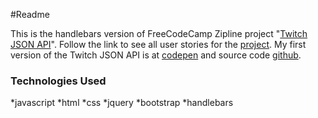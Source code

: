 ﻿#Readme

This is the handlebars version of FreeCodeCamp Zipline project "[Twitch JSON API](http://www.freecodecamp.com/challenges/use-the-twitchtv-json-api)". Follow the link
to see all user stories for the [project](http://www.freecodecamp.com/challenges/use-the-twitchtv-json-api).
My first version of the Twitch JSON API is at [codepen](http://codepen.io/Reggie01/full/BoKYaw/) and source code [github](https://github.com/Reggie01/Zipline/tree/master/Zipline/TwitchtvJSONAPI).

### Technologies Used
*javascript
*html
*css
*jquery
*bootstrap
*handlebars